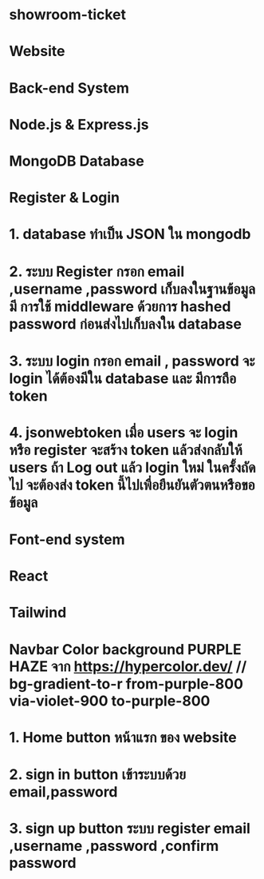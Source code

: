 # showroom-ticket

# Website 
# Back-end System 
# Node.js & Express.js 
# MongoDB Database
# Register & Login
# 1. database ทำเป็น JSON ใน mongodb 
# 2. ระบบ Register กรอก email ,username ,password เก็บลงในฐานข้อมูล มี การใช้ middleware ด้วยการ hashed password ก่อนส่งไปเก็บลงใน database
# 3. ระบบ login กรอก email , password จะ login ได้ต้องมีใน database และ มีการถือ token
# 4. jsonwebtoken เมื่อ users จะ login หรือ register จะสร้าง token แล้วส่งกลับให้ users ถ้า Log out แล้ว login ใหม่ ในครั้งถัดไป จะต้องส่ง token นี้ไปเพื่อยืนยันตัวตนหรือขอข้อมูล

# Font-end system 
# React
# Tailwind
# Navbar Color background PURPLE HAZE จาก https://hypercolor.dev/  // bg-gradient-to-r from-purple-800 via-violet-900 to-purple-800
# 1. Home button หน้าแรก ของ website 
# 2. sign in button เข้าระบบด้วย email,password
# 3. sign up button ระบบ register email ,username ,password ,confirm password 

